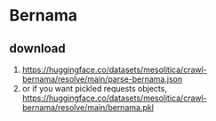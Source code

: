 # Bernama

## download

1. https://huggingface.co/datasets/mesolitica/crawl-bernama/resolve/main/parse-bernama.json
2. or if you want pickled requests objects, https://huggingface.co/datasets/mesolitica/crawl-bernama/resolve/main/bernama.pkl